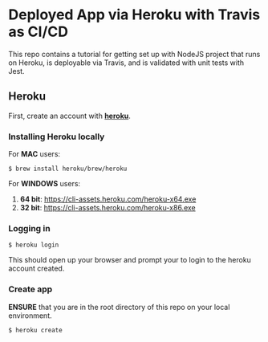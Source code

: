 # Deployed App via Heroku with Travis as CI/CD

This repo contains a tutorial for getting set up with NodeJS project that runs on Heroku, is deployable via Travis, and is validated with unit tests with Jest.

## Heroku

First, create an account with **[heroku](https://signup.heroku.com/)**.

### Installing Heroku locally

For **MAC** users:

```
$ brew install heroku/brew/heroku
```

For **WINDOWS** users:

1. **64 bit**: https://cli-assets.heroku.com/heroku-x64.exe
2. **32 bit**: https://cli-assets.heroku.com/heroku-x86.exe

### Logging in

```
$ heroku login
```

This should open up your browser and prompt your to login to the heroku account created.

### Create app

**ENSURE** that you are in the root directory of this repo on your local environment.

```
$ heroku create
```
